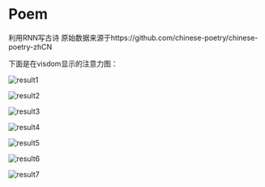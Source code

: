 # Poem
利用RNN写古诗
原始数据来源于https://github.com/chinese-poetry/chinese-poetry-zhCN

下面是在visdom显示的注意力图：

![result1](https://github.com/liAoI/PoemPytorch/row/origin/result1.png)

![result2](https://github.com/liAoI/PoemPytorch/row/origin/result2.png)

![result3](https://github.com/liAoI/PoemPytorch/row/origin/result3.png)

![result4](https://github.com/liAoI/PoemPytorch/row/origin/result4.png)

![result5](https://github.com/liAoI/PoemPytorch/row/origin/result5.png)

![result6](https://github.com/liAoI/PoemPytorch/row/origin/result6.png)

![result7](https://github.com/liAoI/PoemPytorch/row/origin/result7.png)